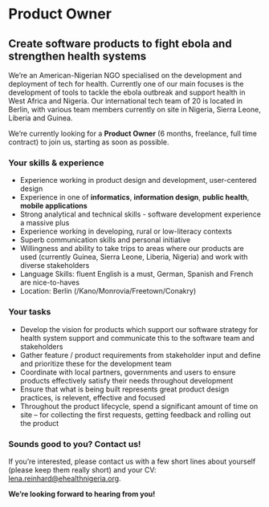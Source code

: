 # Product Owner

## Create software products to fight ebola and strengthen health systems

We’re an American-Nigerian NGO specialised on the development and deployment of tech for health. Currently one of our main focuses is the development of tools to tackle the ebola outbreak and support health in West Africa and Nigeria. Our international tech team of 20 is located in Berlin, with various team members currently on site in Nigeria, Sierra Leone, Liberia and Guinea.

We’re currently looking for a __Product Owner__ (6 months, freelance, full time contract) to join us, starting as soon as possible.

### Your skills & experience

- Experience working in product design and development, user-centered design
- Experience in one of __informatics__, __information design__, __public health__, __mobile applications__
- Strong analytical and technical skills - software development experience a massive plus
- Experience working in developing, rural or low-literacy contexts
- Superb communication skills and personal initiative
- Willingness and ability to take trips to areas where our products are used (currently Guinea, Sierra Leone, Liberia, Nigeria) and work with diverse stakeholders
- Language Skills: fluent English is a must, German, Spanish and French are nice-to-haves
- Location: Berlin (/Kano/Monrovia/Freetown/Conakry)

### Your tasks

- Develop the vision for products which support our software strategy for health system support and communicate this to the software team and stakeholders
- Gather feature / product requirements from stakeholder input and define and prioritize these for the development team
- Coordinate with local partners, governments and users to ensure products effectively satisfy their needs throughout development
- Ensure that what is being built represents great product design practices, is relevent, effective and focused
- Throughout the product lifecycle, spend a significant amount of time on site – for collecting the first requests, getting feedback and rolling out the product

### Sounds good to you? Contact us!

If you’re interested, please contact us with a few short lines about yourself (please keep them really short) and your CV: lena.reinhard@ehealthnigeria.org.

__We’re looking forward to hearing from you!__
